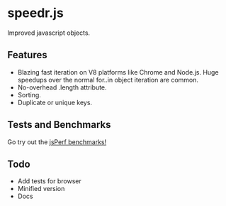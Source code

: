 speedr.js
=
Improved javascript objects.

Features
-
* Blazing fast iteration on V8 platforms like Chrome and Node.js.  Huge speedups over the normal for..in object iteration are common.
* No-overhead .length attribute.  
* Sorting.
* Duplicate or unique keys.

Tests and Benchmarks
-
Go try out the [jsPerf benchmarks!](http://jsperf.com/speedr-js-vs-normal-object-iteration)

Todo
-
* Add tests for browser
* Minified version
* Docs